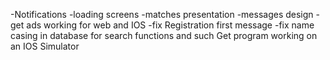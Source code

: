 -Notifications
-loading screens
-matches presentation 
-messages design
-get ads working for web and IOS
-fix Registration first message
-fix name casing in database for search functions and such
Get program working on an IOS Simulator